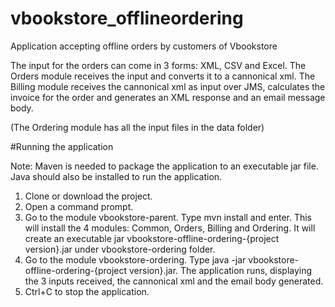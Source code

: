 # vbookstore_offlineordering
Application accepting offline orders by customers of Vbookstore

The input for the orders can come in 3 forms: XML, CSV and Excel. The Orders module receives the input and converts it to a cannonical xml.
The Billing module receives the cannonical xml as input over JMS, calculates the invoice for the order and generates an XML response and an email message body.

(The Ordering module has all the input files in the data folder)

#Running the application

Note: Maven is needed to package the application to an executable jar file. Java should also be installed to run the application. 

1. Clone or download the project.
2. Open a command prompt.
3. Go to the module vbookstore-parent. Type mvn install and enter. This will install the 4 modules: Common, Orders, Billing and Ordering. It will create an executable jar vbookstore-offline-ordering-{project version}.jar under vbookstore-ordering folder.
7. Go to the module vbookstore-ordering. Type java -jar vbookstore-offline-ordering-{project version}.jar. The application runs, displaying the 3 inputs received, the cannonical xml and the email body generated.
8. Ctrl+C to stop the application.



